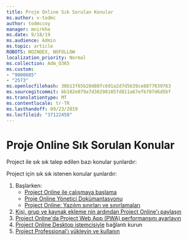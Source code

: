 ```yaml
---
title: Proje Online Sık Sorulan Konular
ms.author: v-todmc
author: todmccoy
manager: mnirkhe
ms.date: 9/18/19
ms.audience: Admin
ms.topic: article
ROBOTS: NOINDEX, NOFOLLOW
localization_priority: Normal
ms.collection: Adm_O365
ms.custom:
- "9000685"
- "2573"
ms.openlocfilehash: 30b13f65b20d88fc691a2d7d5639ce6877039763
ms.sourcegitcommit: 6b102e079a7d30298105fd811a67efb707d6d5bf
ms.translationtype: MT
ms.contentlocale: tr-TR
ms.lasthandoff: 09/23/2019
ms.locfileid: "37122458"
---
```

# <a name="project-online-frequently-requested-topics"></a>Proje Online Sık Sorulan Konular

Project ile sık sık talep edilen bazı konular şunlardır:

Project için sık sık istenen konular şunlardır:
1.  Başlarken: 
    -   [Project Online ile çalışmaya başlama](https://docs.microsoft.comProjectOnline/get-started-with-project-online) 
    -   [Proje Online Yönetici Dokümantasyonu](https://docs.microsoft.com/projectonline/project-online) 
    -   [Project Online: Yazılım sınırları ve sınırlamaları](https://docs.microsoft.com/ProjectOnline/project-online-software-boundaries-and-limits) 
2.  [Kişi, grup ve kaynak ekleme nin ardından Project Online'ı paylaşın](https://docs.microsoft.com/projectonline/step-2-add-people-to-project-online) 
3.  [Project Online'da Project Web App (PWA) performansını ayarlayın](https://docs.microsoft.com/projectonline/tune-project-online-performance)
4.  [Project Online Desktop istemcisiyle](https://docs.microsoft.com/projectonline/connect-to-project-online-with-the-project-online-desktop-client) bağlantı kurun 
5.  [Project Professional'ı yükleyin ve kullanın](https://support.office.com/article/install-project-7059249b-d9fe-4d61-ab96-5c5bf435f281?ui=en-US&rs=en-US&ad=US) 
